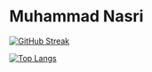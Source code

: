 # Muhammad Nasri
[![GitHub Streak](https://github-readme-streak-stats.herokuapp.com/?user=nasrie-cyber&theme=dark&hide_border=true)](https://git.io/streak-stats)

[![Top Langs](https://github-readme-stats.vercel.app/api/top-langs/?username=nasrie-cyber&exclude_repo=github-readme-stats&hide=javascript,html&langs_count=10&layout=compact&theme=radical)](https://github.com/anuraghazra/github-readme-stats)
